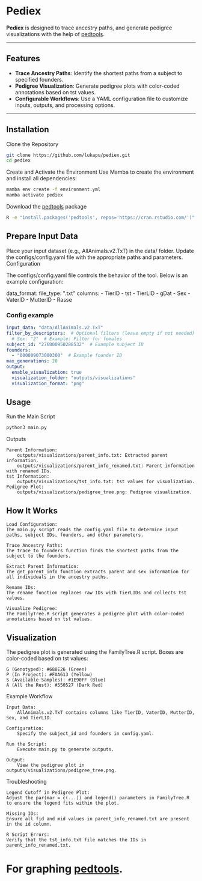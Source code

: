 # Pediex

**Pediex** is designed to trace ancestry paths, and generate pedigree visualizations with the help of [pedtools](https://github.com/magnusdv/pedtools).

---

## Features

- **Trace Ancestry Paths**: Identify the shortest paths from a subject to specified founders.
- **Pedigree Visualization**: Generate pedigree plots with color-coded annotations based on tst values.
- **Configurable Workflows**: Use a YAML configuration file to customize inputs, outputs, and processing options.

---

## Installation

Clone the Repository

```bash
git clone https://github.com/lukapu/pediex.git
cd pediex
```

Create and Activate the Environment
Use Mamba to create the environment and install all dependencies:

```bash
mamba env create -f environment.yml
mamba activate pediex
```
Download the [pedtools](https://github.com/magnusdv/pedtools) package
```bash
R -e "install.packages('pedtools', repos='https://cran.rstudio.com/')"
```
## Prepare Input Data

Place your input dataset (e.g., AllAnimals.v2.TxT) in the data/ folder. Update the configs/config.yaml file with the appropriate paths and parameters.
Configuration

The configs/config.yaml file controls the behavior of the tool. Below is an example configuration:

data_format:
  file_type: ".txt"
  columns:
    - TierID
    - tst
    - TierLID
    - gDat
    - Sex
    - VaterID
    - MutterID
    - Rasse

### Config example

```yaml
input_data: "data/AllAnimals.v2.TxT"
filter_by_descriptors:  # Optional filters (leave empty if not needed)
  # Sex: "2"  # Example: Filter for females
subject_id: "276000950288532"  # Example subject ID
founders:
  - "000009073000300"  # Example founder ID
max_generations: 20
output:
  enable_visualization: true
  visualization_folder: "outputs/visualizations"
  visualization_format: "png"
```

## Usage
Run the Main Script

```bash
python3 main.py
```
Outputs

    Parent Information:
        outputs/visualizations/parent_info.txt: Extracted parent information.
        outputs/visualizations/parent_info_renamed.txt: Parent information with renamed IDs.
    tst Information:
        outputs/visualizations/tst_info.txt: tst values for visualization.
    Pedigree Plot:
        outputs/visualizations/pedigree_tree.png: Pedigree visualization.

## How It Works

    Load Configuration:
    The main.py script reads the config.yaml file to determine input paths, subject IDs, founders, and other parameters.

    Trace Ancestry Paths:
    The trace_to_founders function finds the shortest paths from the subject to the founders.

    Extract Parent Information:
    The get_parent_info function extracts parent and sex information for all individuals in the ancestry paths.

    Rename IDs:
    The rename function replaces raw IDs with TierLIDs and collects tst values.

    Visualize Pedigree:
    The FamilyTree.R script generates a pedigree plot with color-coded annotations based on tst values.

## Visualization

The pedigree plot is generated using the FamilyTree.R script. Boxes are color-coded based on tst values:

    G (Genotyped): #688E26 (Green)
    P (In Project): #FAA613 (Yellow)
    S (Available Samples): #1E90FF (Blue)
    A (All the Rest): #550527 (Dark Red)

Example Workflow

    Input Data:
        AllAnimals.v2.TxT contains columns like TierID, VaterID, MutterID, Sex, and TierLID.

    Configuration:
        Specify the subject_id and founders in config.yaml.

    Run the Script:
        Execute main.py to generate outputs.

    Output:
        View the pedigree plot in outputs/visualizations/pedigree_tree.png.

Troubleshooting

    Legend Cutoff in Pedigree Plot:
    Adjust the par(mar = c(...)) and legend() parameters in FamilyTree.R to ensure the legend fits within the plot.

    Missing IDs:
    Ensure all fid and mid values in parent_info_renamed.txt are present in the id column.

    R Script Errors:
    Verify that the tst_info.txt file matches the IDs in parent_info_renamed.txt.

# For graphing  [pedtools](https://github.com/magnusdv/pedtools).

